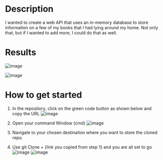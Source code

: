 # Description
I wanted to create a web API that uses an in-memory database to store information on a few of my books that I had lying around my home. Not only that, but if I wanted to add more, I could do that as well.

# Results
![image](https://github.com/jmorg85/Book-Lookup-WebAPI/assets/15697425/3da4303c-6810-454e-b568-e834c1a18d65)

![image](https://github.com/jmorg85/Book-Lookup-WebAPI/assets/15697425/b1e17f3a-6f7e-4406-b789-b9717b2d0f0a)

# How to get started
1.  In the repository, click on the green code button as shown below and copy the URL
![image](https://github.com/jmorg85/Book-Lookup-WebAPI/assets/15697425/3421fa44-43d0-41fb-98ac-1fb92a28a095)

2. Open your command Window (cmd)
![image](https://github.com/jmorg85/Display-my-github-repos-Frontend/assets/15697425/6c917aac-6ebc-46ce-a00e-fcdd32b02d05)

3. Navigate to your chosen destination where you want to store the cloned repo.
4. Use git Clone + {link you copied from step 1} and you are all set to go
![image](https://github.com/jmorg85/Book-Lookup-WebAPI/assets/15697425/3db833f7-007c-4765-95b0-f792bc4b4419)
![image](https://github.com/jmorg85/Book-Lookup-WebAPI/assets/15697425/867d62bc-af3d-4c93-acbc-06b2416bcb19)
